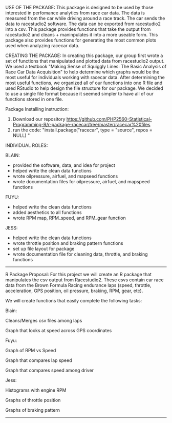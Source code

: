 USE OF THE PACKAGE: This package is designed to be used by those interested in perfomance analytics from race car data. The data is measured from the car while driving around a race track. The car sends the data to racestudio2 software. The data can be exported from racestudio2 into a csv. This package provides functions that take the output from racestudio2 and cleans + maninpulates it into a more useable form. This package also provides functions for generating the most common plots used when analyzing racecar data.

CREATING THE PACKAGE: In creating this package, our group first wrote a set of functions that manipulated and plotted data from racestudio2 output. We used a textbook "Making Sense of Squiggly Lines: The Basic Analysis of Race Car Data Acquisition" to help determine which graphs would be the most useful for individuals working with racecar data. After determining the most useful functions, we organized all of our functions into one R file and used RStudio to help design the file structure for our package. We decided to use a single file format because it seemed simpler to have all of our functions stored in one file.

Package Installing instruction: 
1. Download our repository https://github.com/PHP2560-Statistical-Programming-R/r-package-racecar/tree/master/racecar%20files
2. run the code: 
"install.package("racecar", type = "source", repos = NULL) "


INDIVIDUAL ROLES:

BLAIN: 
- provided the software, data, and idea for project 
- helped write the clean data functions
- wrote oilpressure, airfuel, and mapseed functions
- wrote documentation files for oilpressure, airfuel, and mapspeed functions

FUYU: 
- helped write the clean data functions
- added aesthetics to all functions
- wrote RPM map, RPM_speed, and RPM_gear function

JESS: 
- helped write the clean data functions 
- wrote throttle position and braking pattern functions
- set up file layout for package
- wrote documentation file for cleaning data, throttle, and braking functions

--------------------
R Package Proposal: 
For this project we will create an R package that manipulates the csv output from Racestudio2. These csvs contain car race data from the Brown Formula Racing endurance laps (speed, throttle, acceleration, GPS position, oil pressure, braking, RPM, gear, etc). 

We will create functions that easily complete the following tasks:

Blain:

Cleans/Merges csv files among laps

Graph that looks at speed across GPS coordinates

Fuyu:

Graph of RPM vs Speed

Graph that compares lap speed

Graph that compares speed among driver

Jess:

Histograms with engine RPM

Graphs of throttle position

Graphs of braking pattern

------------------------------------------------------------------------------------------------------------------------
